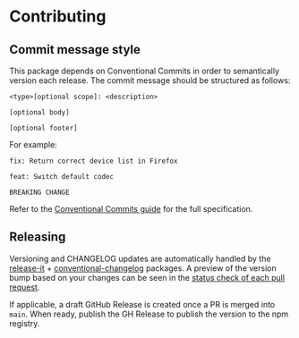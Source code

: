 # Contributing

## Commit message style

This package depends on Conventional Commits in order to semantically version each release. The commit message should be structured as follows:

```
<type>[optional scope]: <description>

[optional body]

[optional footer]
```

For example:

```
fix: Return correct device list in Firefox
```

```
feat: Switch default codec

BREAKING CHANGE
```

Refer to the [Conventional Commits guide](https://www.conventionalcommits.org/en/v1.0.0/#summary) for the full specification.

## Releasing

Versioning and CHANGELOG updates are automatically handled by the [release-it](https://github.com/release-it/release-it) + [conventional-changelog](https://github.com/conventional-changelog) packages. A preview of the version bump based on your changes can be seen in the [status check of each pull request](https://docs.github.com/en/free-pro-team@latest/github/collaborating-with-issues-and-pull-requests/about-status-checks).

If applicable, a draft GitHub Release is created once a PR is merged into `main`. When ready, publish the GH Release to publish the version to the npm registry.